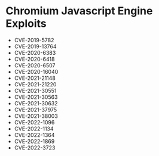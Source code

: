 # Chromium Javascript Engine Exploits
 - CVE-2019-5782
 - CVE-2019-13764
 - CVE-2020-6383
 - CVE-2020-6418
 - CVE-2020-6507
 - CVE-2020-16040
 - CVE-2021-21148
 - CVE-2021-21220
 - CVE-2021-30551
 - CVE-2021-30563
 - CVE-2021-30632
 - CVE-2021-37975
 - CVE-2021-38003
 - CVE-2022-1096
 - CVE-2022-1134
 - CVE-2022-1364
 - CVE-2022-1869
 - CVE-2022-3723

